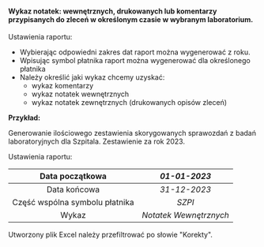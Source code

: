 #### Wykaz notatek: wewnętrznych, drukowanych lub komentarzy przypisanych do zleceń w określonym czasie w wybranym laboratorium.

Ustawienia raportu:

* Wybierając odpowiedni zakres dat raport można wygenerować z roku.
* Wpisując symbol płatnika raport można wygenerować dla określonego płatnika
* Należy określić jaki wykaz chcemy uzyskać:
    * wykaz komentarzy
    * wykaz notatek wewnętrznych
    * wykaz notatek zewnętrznych (drukowanych opisów zleceń)

__Przykład:__

Generowanie ilościowego zestawienia skorygowanych sprawozdań z badań laboratoryjnych dla Szpitala. Zestawienie za rok 2023.

Ustawienia raportu:

|         Data początkowa          |       *01-01-2023*       |
|:--------------------------------:|:------------------------:|
|           Data końcowa           |       *31-12-2023*       |
|  Część wspólna symbolu płatnika  |          *SZPI*          |
|              Wykaz               |  *Notatek Wewnętrznych*  |

Utworzony plik Excel należy przefiltrować po słowie "Korekty".